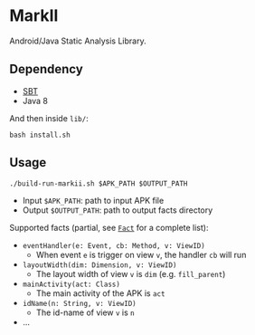MarkII
======

Android/Java Static Analysis Library.

## Dependency

- [SBT](https://www.scala-sbt.org/index.html)
- Java 8

And then inside `lib/`:

```
bash install.sh
```

## Usage

```
./build-run-markii.sh $APK_PATH $OUTPUT_PATH
```

- Input `$APK_PATH`: path to input APK file
- Output `$OUTPUT_PATH`: path to output facts directory

Supported facts (partial, see [`Fact`](https://blog.zhen-zhang.com/markii/api/com/research/nomad/markii/FactsWriter$$Fact$.html) for a complete list):

- `eventHandler(e: Event, cb: Method, v: ViewID)`
  - When event `e` is trigger on view `v`, the handler `cb` will run
- `layoutWidth(dim: Dimension, v: ViewID)`
  - The layout width of view `v` is `dim` (e.g. `fill_parent`)
- `mainActivity(act: Class)`
  - The main activity of the APK is `act`
- `idName(n: String, v: ViewID)`
  - The id-name of view `v` is `n`
- ...
